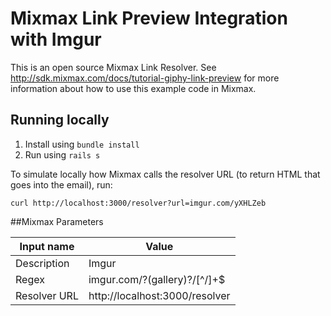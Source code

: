 # Mixmax Link Preview Integration with Imgur

This is an open source Mixmax Link Resolver. See <http://sdk.mixmax.com/docs/tutorial-giphy-link-preview> for more information about how to use this example code in Mixmax.

## Running locally

1. Install using `bundle install`
2. Run using `rails s`

To simulate locally how Mixmax calls the resolver URL (to return HTML that goes into the email), run:

```
curl http://localhost:3000/resolver?url=imgur.com/yXHLZeb
```

##Mixmax Parameters



|Input name|Value|
|---  |---|
|Description|Imgur|
|Regex|imgur.com\/?(gallery)?\/[^\/]+$|
|Resolver URL|http://localhost:3000/resolver|
